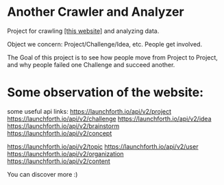 # Another Crawler and Analyzer

Project for crawling [[this website]](https://launchforth.io) and analyzing data.

Object we concern: Project/Challenge/Idea, etc.
				   People get involved.

The Goal of this project is to see how people move from Project to Project, and why people failed one Challenge and succeed another.


# Some observation of the website:
some useful api links:
https://launchforth.io/api/v2/project
https://launchforth.io/api/v2/challenge
https://launchforth.io/api/v2/idea
https://launchforth.io/api/v2/brainstorm
https://launchforth.io/api/v2/concept

https://launchforth.io/api/v2/topic
https://launchforth.io/api/v2/user
https://launchforth.io/api/v2/organization
https://launchforth.io/api/v2/content

You can discover more :)